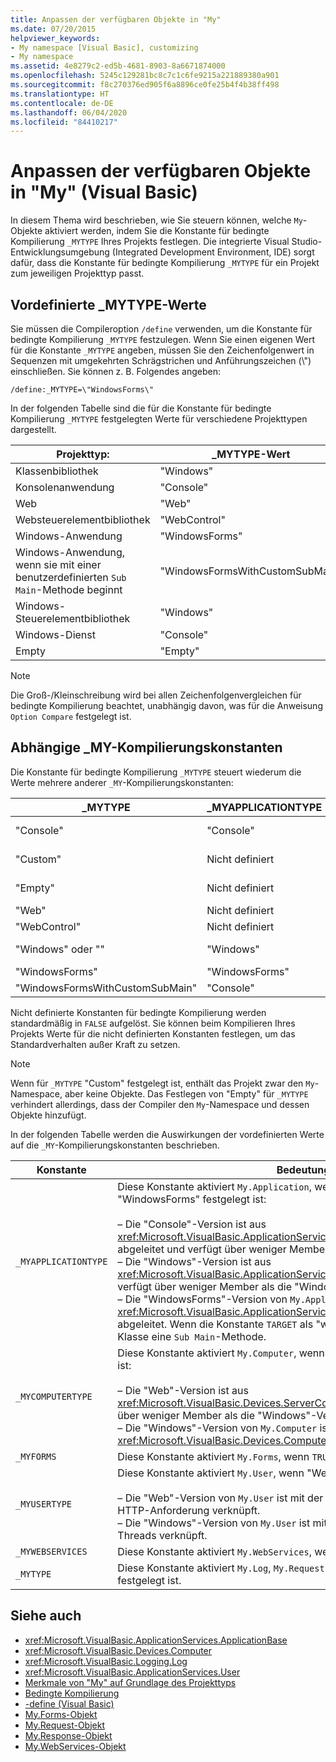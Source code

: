 ```yaml
---
title: Anpassen der verfügbaren Objekte in "My"
ms.date: 07/20/2015
helpviewer_keywords:
- My namespace [Visual Basic], customizing
- My namespace
ms.assetid: 4e8279c2-ed5b-4681-8903-8a6671874000
ms.openlocfilehash: 5245c129281bc8c7c1c6fe9215a221889380a901
ms.sourcegitcommit: f8c270376ed905f6a8896ce0fe25b4f4b38ff498
ms.translationtype: HT
ms.contentlocale: de-DE
ms.lasthandoff: 06/04/2020
ms.locfileid: "84410217"
---
```

# <a name="customizing-which-objects-are-available-in-my-visual-basic"></a>Anpassen der verfügbaren Objekte in "My" (Visual Basic)

In diesem Thema wird beschrieben, wie Sie steuern können, welche `My`-Objekte aktiviert werden, indem Sie die Konstante für bedingte Kompilierung `_MYTYPE` Ihres Projekts festlegen. Die integrierte Visual Studio-Entwicklungsumgebung (Integrated Development Environment, IDE) sorgt dafür, dass die Konstante für bedingte Kompilierung `_MYTYPE` für ein Projekt zum jeweiligen Projekttyp passt.  
  
## <a name="predefined-_mytype-values"></a>Vordefinierte \_MYTYPE-Werte  

Sie müssen die Compileroption `/define` verwenden, um die Konstante für bedingte Kompilierung `_MYTYPE` festzulegen. Wenn Sie einen eigenen Wert für die Konstante `_MYTYPE` angeben, müssen Sie den Zeichenfolgenwert in Sequenzen mit umgekehrten Schrägstrichen und Anführungszeichen (\\") einschließen. Sie können z. B. Folgendes angeben:  
  
```console  
/define:_MYTYPE=\"WindowsForms\"  
```  
  
 In der folgenden Tabelle sind die für die Konstante für bedingte Kompilierung `_MYTYPE` festgelegten Werte für verschiedene Projekttypen dargestellt.  
  
|Projekttyp:|\_MYTYPE-Wert|  
|------------------|--------------------|  
|Klassenbibliothek|"Windows"|  
|Konsolenanwendung|"Console"|  
|Web|"Web"|  
|Websteuerelementbibliothek|"WebControl"|  
|Windows-Anwendung|"WindowsForms"|  
|Windows-Anwendung, wenn sie mit einer benutzerdefinierten `Sub Main`-Methode beginnt|"WindowsFormsWithCustomSubMain"|  
|Windows-Steuerelementbibliothek|"Windows"|  
|Windows-Dienst|"Console"|  
|Empty|"Empty"|  
  
> [!NOTE]
> Die Groß-/Kleinschreibung wird bei allen Zeichenfolgenvergleichen für bedingte Kompilierung beachtet, unabhängig davon, was für die Anweisung `Option Compare` festgelegt ist.  
  
## <a name="dependent-_my-compilation-constants"></a>Abhängige \_MY-Kompilierungskonstanten  

Die Konstante für bedingte Kompilierung `_MYTYPE` steuert wiederum die Werte mehrere anderer `_MY`-Kompilierungskonstanten:  
  
|\_MYTYPE|\_MYAPPLICATIONTYPE|\_MYCOMPUTERTYPE|\_MYFORMS|\_MYUSERTYPE|\_MYWEBSERVICES|  
|--------------|-------------------------|----------------------|---------------|------------------|---------------------|  
|"Console"|"Console"|"Windows"|Nicht definiert|"Windows"|true|  
|"Custom"|Nicht definiert|Nicht definiert|Nicht definiert|Nicht definiert|Nicht definiert|  
|"Empty"|Nicht definiert|Nicht definiert|Nicht definiert|Nicht definiert|Nicht definiert|  
|"Web"|Nicht definiert|"Web"|false|"Web"|false|  
|"WebControl"|Nicht definiert|"Web"|false|"Web"|true|  
|"Windows" oder ""|"Windows"|"Windows"|Nicht definiert|"Windows"|true|  
|"WindowsForms"|"WindowsForms"|"Windows"|true|"Windows"|true|  
|"WindowsFormsWithCustomSubMain"|"Console"|"Windows"|true|"Windows"|true|  
  
 Nicht definierte Konstanten für bedingte Kompilierung werden standardmäßig in `FALSE` aufgelöst. Sie können beim Kompilieren Ihres Projekts Werte für die nicht definierten Konstanten festlegen, um das Standardverhalten außer Kraft zu setzen.  
  
> [!NOTE]
> Wenn für `_MYTYPE` "Custom" festgelegt ist, enthält das Projekt zwar den `My`-Namespace, aber keine Objekte. Das Festlegen von "Empty" für `_MYTYPE` verhindert allerdings, dass der Compiler den `My`-Namespace und dessen Objekte hinzufügt.  
  
 In der folgenden Tabelle werden die Auswirkungen der vordefinierten Werte auf die `_MY`-Kompilierungskonstanten beschrieben.  
  
|Konstante|Bedeutung|  
|--------------|-------------|  
|`_MYAPPLICATIONTYPE`|Diese Konstante aktiviert `My.Application`, wenn "Console", Windows" oder "WindowsForms" festgelegt ist:<br /><br /> – Die "Console"-Version ist aus <xref:Microsoft.VisualBasic.ApplicationServices.ConsoleApplicationBase> abgeleitet und verfügt über weniger Member als die "Windows"-Version.<br />– Die "Windows"-Version ist aus <xref:Microsoft.VisualBasic.ApplicationServices.ApplicationBase> abgeleitet und verfügt über weniger Member als die "WindowsForms"-Version.<br />– Die "WindowsForms"-Version von `My.Application` ist aus <xref:Microsoft.VisualBasic.ApplicationServices.WindowsFormsApplicationBase> abgeleitet. Wenn die Konstante `TARGET` als "winexe" definiert ist, beinhaltet die Klasse eine `Sub Main`-Methode.|  
|`_MYCOMPUTERTYPE`|Diese Konstante aktiviert `My.Computer`, wenn "Web" oder "Windows" festgelegt ist:<br /><br /> – Die "Web"-Version ist aus <xref:Microsoft.VisualBasic.Devices.ServerComputer> abgeleitet und verfügt über weniger Member als die "Windows"-Version.<br />– Die "Windows"-Version von `My.Computer` ist aus <xref:Microsoft.VisualBasic.Devices.Computer> abgeleitet.|  
|`_MYFORMS`|Diese Konstante aktiviert `My.Forms`, wenn `TRUE` festgelegt ist.|  
|`_MYUSERTYPE`|Diese Konstante aktiviert `My.User`, wenn "Web" oder "Windows" festgelegt ist:<br /><br /> – Die "Web"-Version von `My.User` ist mit der Benutzeridentität der aktuellen HTTP-Anforderung verknüpft.<br />– Die "Windows"-Version von `My.User` ist mit dem aktuellen Prinzipal des Threads verknüpft.|  
|`_MYWEBSERVICES`|Diese Konstante aktiviert `My.WebServices`, wenn `TRUE` festgelegt ist.|  
|`_MYTYPE`|Diese Konstante aktiviert `My.Log`, `My.Request` und `My.Response`, wenn "Web" festgelegt ist.|  
  
## <a name="see-also"></a>Siehe auch

- <xref:Microsoft.VisualBasic.ApplicationServices.ApplicationBase>
- <xref:Microsoft.VisualBasic.Devices.Computer>
- <xref:Microsoft.VisualBasic.Logging.Log>
- <xref:Microsoft.VisualBasic.ApplicationServices.User>
- [Merkmale von "My" auf Grundlage des Projekttyps](../development-with-my/how-my-depends-on-project-type.md)
- [Bedingte Kompilierung](../../programming-guide/program-structure/conditional-compilation.md)
- [-define (Visual Basic)](../../reference/command-line-compiler/define.md)
- [My.Forms-Objekt](../../language-reference/objects/my-forms-object.md)
- [My.Request-Objekt](../../language-reference/objects/my-request-object.md)
- [My.Response-Objekt](../../language-reference/objects/my-response-object.md)
- [My.WebServices-Objekt](../../language-reference/objects/my-webservices-object.md)

